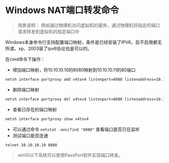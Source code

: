 # Windows NAT端口转发命令

> 场景说明：
> 例如通过物理机访问虚拟机的服务，通过物理机将指定的端口请求转发到虚拟机的指定端口中

Windows本身命令行支持配置端口映射，条件是已经安装了IPV6，启不启用都无所谓，xp、2003装了ipv6协议也是可以的。

在cmd命令下操作：

- 增加端口映射，将10.10.10.10的8080映射到10.10.10.11的80端口 

```bash
netsh interface portproxy add v4tov4 listenport=8080 listenaddress=10.10.10.10 connectport=80 connectaddress=10.10.10.11
```


- 删除端口映射 

```bash
netsh interface portproxy del v4tov4 listenport=8080 listenaddress=10.10.10.10
```

- 查看已存在的端口映射 

```bash
netsh interface portproxy show v4tov4
```

- 可以通过命令 `netstat -ano|find "8080"` 查看端口是否已在监听
- 测试端口是否连通

```bash
telnet 10.10.10.10 8080
```



> win10以下系统可以使用PassPort软件实现端口转发。